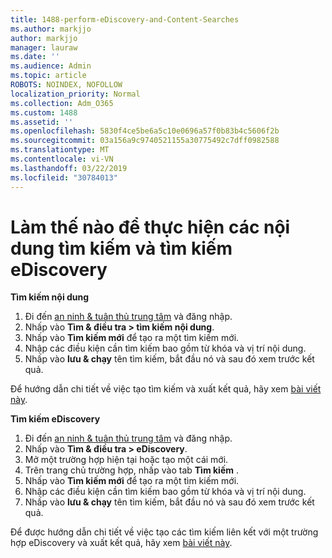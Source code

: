 ```yaml
---
title: 1488-perform-eDiscovery-and-Content-Searches
ms.author: markjjo
author: markjjo
manager: lauraw
ms.date: ''
ms.audience: Admin
ms.topic: article
ROBOTS: NOINDEX, NOFOLLOW
localization_priority: Normal
ms.collection: Adm_O365
ms.custom: 1488
ms.assetid: ''
ms.openlocfilehash: 5830f4ce5be6a5c10e0696a57f0b83b4c5606f2b
ms.sourcegitcommit: 03a156a9c9740521155a30775492c7dff0982588
ms.translationtype: MT
ms.contentlocale: vi-VN
ms.lasthandoff: 03/22/2019
ms.locfileid: "30784013"
---
```

# <a name="how-to-perform-content-searches-and-ediscovery-searches"></a>Làm thế nào để thực hiện các nội dung tìm kiếm và tìm kiếm eDiscovery

**Tìm kiếm nội dung**

1. Đi đến [an ninh & tuân thủ trung tâm](https://protection.office.com) và đăng nhập.
2. Nhấp vào **Tìm & điều tra > tìm kiếm nội dung**.
3. Nhấp vào **Tìm kiếm mới** để tạo ra một tìm kiếm mới.
4. Nhập các điều kiện cần tìm kiếm bao gồm từ khóa và vị trí nội dung.  
5. Nhấp vào **lưu & chạy** tên tìm kiếm, bắt đầu nó và sau đó xem trước kết quả. 
 
Để hướng dẫn chi tiết về việc tạo tìm kiếm và xuất kết quả, hãy xem [bài viết này](https://docs.microsoft.com/office365/securitycompliance/content-search).

**Tìm kiếm eDiscovery**

1. Đi đến [an ninh & tuân thủ trung tâm](https://protection.office.com) và đăng nhập.
2. Nhấp vào **Tìm & điều tra > eDiscovery**.
3. Mở một trường hợp hiện tại hoặc tạo một cái mới.
4. Trên trang chủ trường hợp, nhấp vào tab **Tìm kiếm** .  
5. Nhấp vào **Tìm kiếm mới** để tạo ra một tìm kiếm mới.
6. Nhập các điều kiện cần tìm kiếm bao gồm từ khóa và vị trí nội dung.  
7. Nhấp vào **lưu & chạy** tên tìm kiếm, bắt đầu nó và sau đó xem trước kết quả.

Để được hướng dẫn chi tiết về việc tạo các tìm kiếm liên kết với một trường hợp eDiscovery và xuất kết quả, hãy xem [bài viết này](https://docs.microsoft.com/office365/securitycompliance/ediscovery-cases).